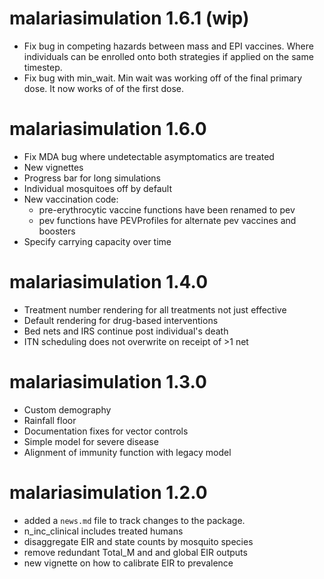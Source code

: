 # malariasimulation 1.6.1 (wip)

 * Fix bug in competing hazards between mass and EPI vaccines. Where individuals
   can be enrolled onto both strategies if applied on the same timestep.
 * Fix bug with min_wait. Min wait was working off of the final primary dose. It
   now works of of the first dose.

# malariasimulation 1.6.0

  * Fix MDA bug where undetectable asymptomatics are treated
  * New vignettes
  * Progress bar for long simulations
  * Individual mosquitoes off by default
  * New vaccination code:
    * pre-erythrocytic vaccine functions have been renamed to pev
    * pev functions have PEVProfiles for alternate pev vaccines and boosters
  * Specify carrying capacity over time

# malariasimulation 1.4.0

  * Treatment number rendering for all treatments not just effective
  * Default rendering for drug-based interventions
  * Bed nets and IRS continue post individual's death
  * ITN scheduling does not overwrite on receipt of >1 net

# malariasimulation 1.3.0

  * Custom demography
  * Rainfall floor
  * Documentation fixes for vector controls
  * Simple model for severe disease
  * Alignment of immunity function with legacy model

# malariasimulation 1.2.0

  * added a `news.md` file to track changes to the package.
  * n_inc_clinical includes treated humans
  * disaggregate EIR and state counts by mosquito species
  * remove redundant Total_M and and global EIR outputs
  * new vignette on how to calibrate EIR to prevalence
